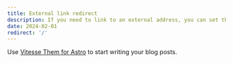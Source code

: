 ```yaml
---
title: External link redirect
description: If you need to link to an external address, you can set the redirect field.
date: 2024-02-01
redirect: '/'
---
```


Use [Vitesse Them for Astro](https://astro.build/themes/details/vitesse-theme-for-astro/) to start writing your blog posts.
